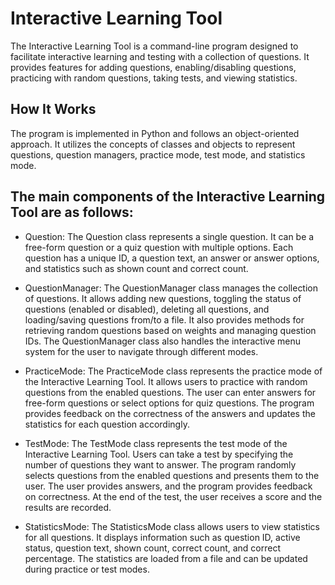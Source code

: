 # Interactive Learning Tool
The Interactive Learning Tool is a command-line program designed to facilitate interactive learning and testing with a collection of questions. It provides features for adding questions, enabling/disabling questions, practicing with random questions, taking tests, and viewing statistics.

## How It Works
The program is implemented in Python and follows an object-oriented approach. It utilizes the concepts of classes and objects to represent questions, question managers, practice mode, test mode, and statistics mode.

## The main components of the Interactive Learning Tool are as follows:
* Question: The Question class represents a single question. It can be a free-form question or a quiz question with multiple options. Each question has a unique ID, a question text, an answer or answer options, and statistics such as shown count and correct count.

* QuestionManager: The QuestionManager class manages the collection of questions. It allows adding new questions, toggling the status of questions (enabled or disabled), deleting all questions, and loading/saving questions from/to a file. It also provides methods for retrieving random questions based on weights and managing question IDs. The QuestionManager class also handles the interactive menu system for the user to navigate through different modes.

* PracticeMode: The PracticeMode class represents the practice mode of the Interactive Learning Tool. It allows users to practice with random questions from the enabled questions. The user can enter answers for free-form questions or select options for quiz questions. The program provides feedback on the correctness of the answers and updates the statistics for each question accordingly.

* TestMode: The TestMode class represents the test mode of the Interactive Learning Tool. Users can take a test by specifying the number of questions they want to answer. The program randomly selects questions from the enabled questions and presents them to the user. The user provides answers, and the program provides feedback on correctness. At the end of the test, the user receives a score and the results are recorded.

* StatisticsMode: The StatisticsMode class allows users to view statistics for all questions. It displays information such as question ID, active status, question text, shown count, correct count, and correct percentage. The statistics are loaded from a file and can be updated during practice or test modes.
